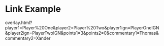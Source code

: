 # Link Example
overlay.html?player1=Player%20One&player2=Player%20Two&player1ign=PlayerOneIGN&player2ign=PlayerTwoIGN&points1=3&points2=0&commentary1=Thomas&commentary2=Xander